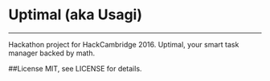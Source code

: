 # Uptimal (aka Usagi)
------------------------------------

Hackathon project for HackCambridge 2016.
Uptimal, your smart task manager backed by math.

##License
MIT, see LICENSE for details.
